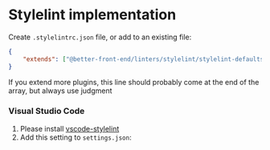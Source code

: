 # Stylelint implementation

Create `.stylelintrc.json` file, or add to an existing file:

```json
{
	"extends": ["@better-front-end/linters/stylelint/stylelint-defaults.json"]
}
```

If you extend more plugins, this line should probably come at the end of the array, but always use judgment

### Visual Studio Code

1. Please install [vscode-stylelint](https://github.com/stylelint/vscode-stylelint)
2. Add this setting to `settings.json`:
